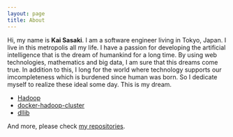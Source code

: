 ```yaml
---
layout: page
title: About
---
```

<p>Hi, my name is <b>Kai Sasaki</b>. I am a software engineer living in Tokyo, Japan.
I live in this metropolis all my life. I have a passion for developing the artificial intelligence
that is the dream of humankind for a long time. By using web technologies, mathematics and big data, I am sure that
this dreams come true. In addition to this, I long for the world where technology supports our imcompleteness
which is burdened since human was born. So I dedicate myself to realize these ideal some day. This is my dream.</p>

<ul>
	<li><a href="https://github.com/apache/hadoop">Hadoop</a></li>
	<li><a href="https://github.com/Lewuathe/docker-hadoop-cluster">docker-hadoop-cluster</a></li>
	<li><a href="https://github.com/Lewuathe/dllib">dllib</a></li>
</ul>

And more, please check <a href="https://github.com/Lewuathe?tab=repositories">my repositories</a>.

